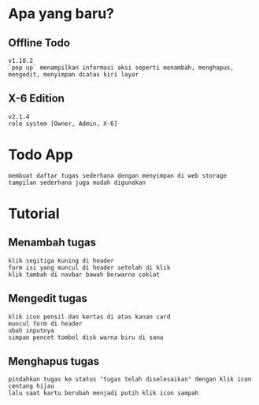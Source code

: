 # Apa yang baru?
## Offline Todo
    v1.18.2
    `pop up` menampilkan informasi aksi seperti menambah, menghapus, mengedit, menyimpan diatas kiri layar
## X-6 Edition
    v2.1.4
    role system [Owner, Admin, X-6]

# Todo App
    membuat daftar tugas sederhana dengan menyimpan di web storage
    tampilan sederhana juga mudah digunakan
    
# Tutorial
## Menambah tugas
    klik segitiga kuning di header
    form isi yang muncul di header setelah di klik
    klik tambah di navbar bawah berwarna coklat

## Mengedit tugas
    klik icon pensil dan kertas di atas kanan card
    muncul form di header
    ubah inputnya
    simpan pencet tombol disk warna biru di sana

## Menghapus tugas
    pindahkan tugas ke status "tugas telah diselesaikan" dengan klik icon centang hijau
    lalu saat kartu berubah menjadi putih klik icon sampah